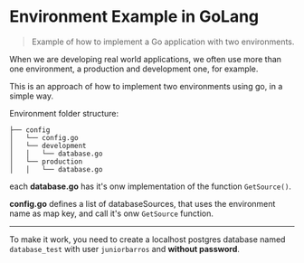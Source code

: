 
# Environment Example in GoLang

>Example of how to implement a Go application with two environments.

When we are developing real world applications, we often use more than one environment, a production and development one, for example.

This is an approach of how to implement two environments using go, in a simple way.

Environment folder structure:


    ├── config
    │   └── config.go
    │   └── development
    │   │   └── database.go
    │   └── production
    │   │   └── database.go


each **database.go** has it's onw implementation of the function `GetSource()`.

**config.go**  defines a list of databaseSources, that uses the environment name as map key, and call it's onw `GetSource` function.


------------



To make it work, you need to create a localhost postgres database named `database_test` with user `juniorbarros` and **without password**.

